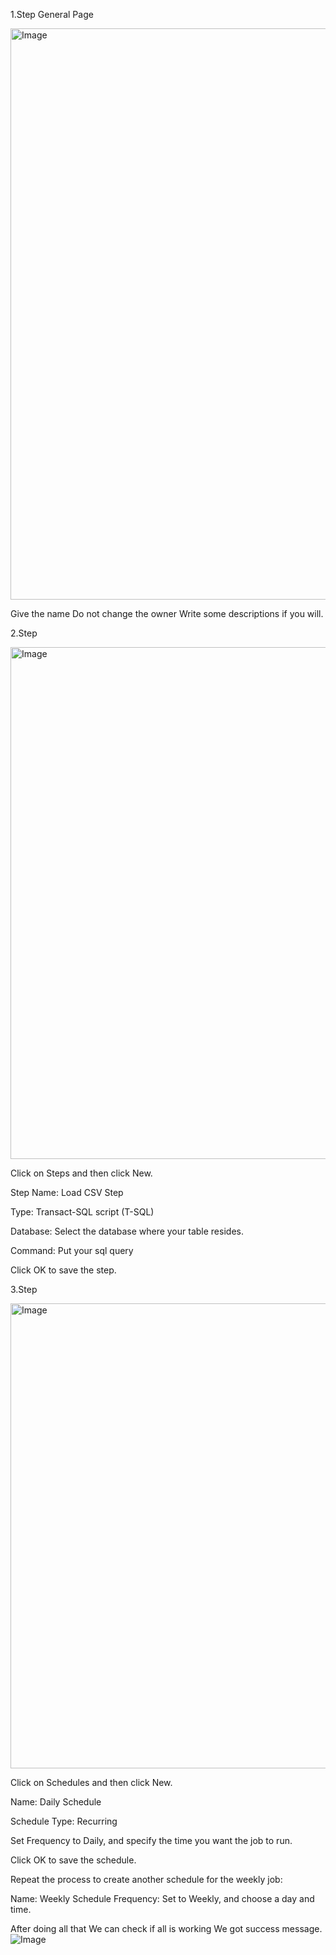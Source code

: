 1.Step General Page

<img width="937" height="914" alt="Image" src="https://github.com/user-attachments/assets/34c49908-2889-4031-832c-d92656822ec2" />

Give the name 
Do not change the owner
Write some descriptions if you will.

2.Step

<img width="951" height="819" alt="Image" src="https://github.com/user-attachments/assets/b336377b-76cf-4b19-9c53-77c92fbda8be" />

Click on Steps and then click New.

Step Name: Load CSV Step

Type: Transact-SQL script (T-SQL)

Database: Select the database where your table resides.

Command: Put your sql query

Click OK to save the step.

3.Step

<img width="871" height="744" alt="Image" src="https://github.com/user-attachments/assets/234f8f76-7074-451c-b95f-d8f01a05b723" />

Click on Schedules and then click New.

Name: Daily Schedule

Schedule Type: Recurring

Set Frequency to Daily, and specify the time you want the job to run.

Click OK to save the schedule.

Repeat the process to create another schedule for the weekly job:

Name: Weekly Schedule
Frequency: Set to Weekly, and choose a day and time.

After doing all that 
We can check if all is working
We got success message.
![Image](https://github.com/user-attachments/assets/b0eb39de-c8b8-4ece-a432-ab84d272a93d)
